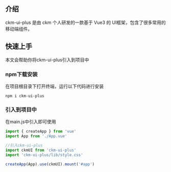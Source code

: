 ## 介绍
ckm-ui-plus 是由 ckm 个人研发的一款基于 Vue3 的 UI框架，包含了很多常用的移动端组件。
## 快速上手
本文会帮助你将ckm-ui-plus引入到项目中

### npm下载安装
在项目根目录下打开终端，运行以下代码进行安装
```
npm i ckm-ui-plus
```

### 引入到项目中
在main.js中引入即可使用

```javascript
import { createApp } from 'vue'
import App from './App.vue'

//引入ckm-ui-plus
import ckmUI from 'ckm-ui-plus'
import 'ckm-ui-plus/lib/style.css'

createApp(App).use(ckmUI).mount('#app')
```
